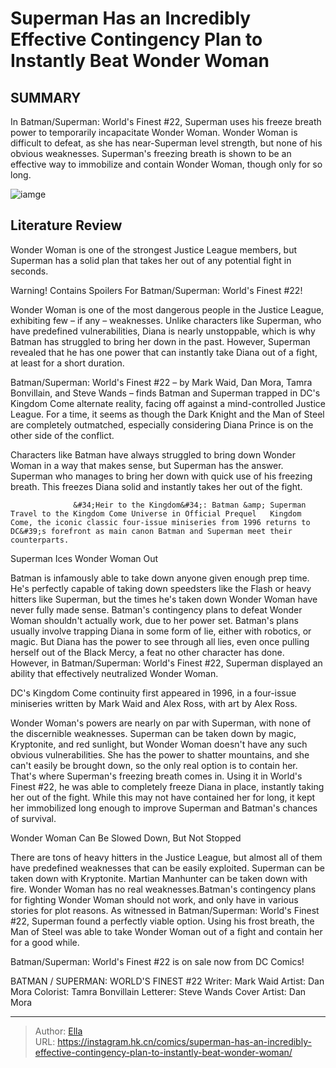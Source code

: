 # Superman Has an Incredibly Effective Contingency Plan to Instantly Beat Wonder Woman


## SUMMARY 



  In Batman/Superman: World&#39;s Finest #22, Superman uses his freeze breath power to temporarily incapacitate Wonder Woman.   Wonder Woman is difficult to defeat, as she has near-Superman level strength, but none of his obvious weaknesses.   Superman&#39;s freezing breath is shown to be an effective way to immobilize and contain Wonder Woman, though only for so long.  

![iamge](https://static1.srcdn.com/wordpress/wp-content/uploads/2023/09/sad-superman-and-wonder-woman-dc.jpg)

## Literature Review

Wonder Woman is one of the strongest Justice League members, but Superman has a solid plan that takes her out of any potential fight in seconds.




Warning! Contains Spoilers For Batman/Superman: World&#39;s Finest #22!




Wonder Woman is one of the most dangerous people in the Justice League, exhibiting few – if any – weaknesses. Unlike characters like Superman, who have predefined vulnerabilities, Diana is nearly unstoppable, which is why Batman has struggled to bring her down in the past. However, Superman revealed that he has one power that can instantly take Diana out of a fight, at least for a short duration.

Batman/Superman: World&#39;s Finest #22 – by Mark Waid, Dan Mora, Tamra Bonvillain, and Steve Wands – finds Batman and Superman trapped in DC&#39;s Kingdom Come alternate reality, facing off against a mind-controlled Justice League. For a time, it seems as though the Dark Knight and the Man of Steel are completely outmatched, especially considering Diana Prince is on the other side of the conflict.

          




Characters like Batman have always struggled to bring down Wonder Woman in a way that makes sense, but Superman has the answer. Superman who manages to bring her down with quick use of his freezing breath. This freezes Diana solid and instantly takes her out of the fight.

                  &#34;Heir to the Kingdom&#34;: Batman &amp; Superman Travel to the Kingdom Come Universe in Official Prequel   Kingdom Come, the iconic classic four-issue miniseries from 1996 returns to DC&#39;s forefront as main canon Batman and Superman meet their counterparts.   


 Superman Ices Wonder Woman Out 


          

Batman is infamously able to take down anyone given enough prep time. He&#39;s perfectly capable of taking down speedsters like the Flash or heavy hitters like Superman, but the times he&#39;s taken down Wonder Woman have never fully made sense. Batman&#39;s contingency plans to defeat Wonder Woman shouldn&#39;t actually work, due to her power set. Batman&#39;s plans usually involve trapping Diana in some form of lie, either with robotics, or magic. But Diana has the power to see through all lies, even once pulling herself out of the Black Mercy, a feat no other character has done. However, in Batman/Superman: World&#39;s Finest #22, Superman displayed an ability that effectively neutralized Wonder Woman.






DC&#39;s Kingdom Come continuity first appeared in 1996, in a four-issue miniseries written by Mark Waid and Alex Ross, with art by Alex Ross.




Wonder Woman&#39;s powers are nearly on par with Superman, with none of the discernible weaknesses. Superman can be taken down by magic, Kryptonite, and red sunlight, but Wonder Woman doesn&#39;t have any such obvious vulnerabilities. She has the power to shatter mountains, and she can&#39;t easily be brought down, so the only real option is to contain her. That&#39;s where Superman&#39;s freezing breath comes in. Using it in World&#39;s Finest #22, he was able to completely freeze Diana in place, instantly taking her out of the fight. While this may not have contained her for long, it kept her immobilized long enough to improve Superman and Batman&#39;s chances of survival.



 Wonder Woman Can Be Slowed Down, But Not Stopped 


          




There are tons of heavy hitters in the Justice League, but almost all of them have predefined weaknesses that can be easily exploited. Superman can be taken down with Kryptonite. Martian Manhunter can be taken down with fire. Wonder Woman has no real weaknesses.Batman&#39;s contingency plans for fighting Wonder Woman should not work, and only have in various stories for plot reasons. As witnessed in Batman/Superman: World&#39;s Finest #22, Superman found a perfectly viable option. Using his frost breath, the Man of Steel was able to take Wonder Woman out of a fight and contain her for a good while.

Batman/Superman: World&#39;s Finest #22 is on sale now from DC Comics!

 BATMAN / SUPERMAN: WORLD&#39;S FINEST #22                  Writer: Mark Waid   Artist: Dan Mora   Colorist: Tamra Bonvillain   Letterer: Steve Wands   Cover Artist: Dan Mora      




---

> Author: [Ella](https://instagram.hk.cn/)  
> URL: https://instagram.hk.cn/comics/superman-has-an-incredibly-effective-contingency-plan-to-instantly-beat-wonder-woman/  

